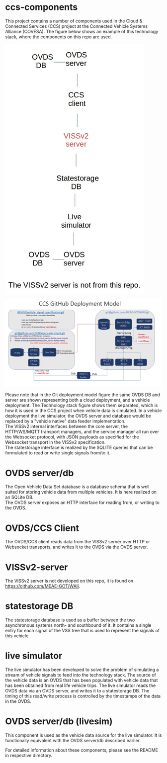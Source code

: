 # ccs-components
This project contains a number of components used in the Cloud & Connected Services (CCS) project at the Connected Vehicle Systems Alliance (COVESA).
The figure below shows an example of this technology stack, where the components on this repo are used.

![Technology stack, CCS project](docs/Tech-stack-ccs-project.jpg?raw=true)<br>

![Git Deployment Model, CCS project](docs/VSS_CCS_Setup.png?raw=true)<br>

Please note that in the Git deployment model figure the same OVDS DB and server are shown representing both a cloud deployment, and a vehicle deployment.
The Technology stack figure shows them separated, which is how it is used in the CCS project when vehicle data is simulated. In a vehicle deployment the live simulator, the OVDS server and database would be replaced by a "vehicle native" data feeder implementation.<br>
The VISSv2 internal interfaces between the core server, the HTTP/WS/MQTT transport managers, and the service manager all run over the Websocket protocol, with JSON payloads as specified for the Websocket transport in the VISSv2 specification.<br>
The statestorage interface is realized by the SQLITE queries that can be formulated to read or write single signals from/to it.

# OVDS server/db
The Open Vehicle Data Set database is a database schema that is well suited for storing vehicle data from multiple vehicles. 
It is here realized on an SQLite DB.<br>
The OVDS server exposes an HTTP interface for reading from, or writing to the OVDS.

# OVDS/CCS Client
The OVDS/CCS client reads data from the VISSv2 server over HTTP or Websocket transports, and writes it to the OVDS via the OVDS server.

# VISSv2-server
The VISSv2 server is not developed on this repo, it is found on https://github.com/MEAE-GOT/WAII.

# statestorage DB
The statestorage database is used as a buffer between the two asynchronous systems north- and southbound of it.
It contains a single entry for each signal of the VSS tree that is used to represent the signals of this vehicle. 

# live simulator
The live simulator has been developed to solve the problem of simulating a stream of vehicle signals to feed into the technology stack.
The source of the vehicle data is an OVDS that has been populated with vehicle data that has been obtained from real life vehicle trips.
The live simulator reads the OVDS data via an OVDS server, and writes it to a statestorage DB. 
The timing of this read/write process is controlled by the timestamps of the data in the OVDS.

# OVDS server/db (livesim)
This component is used as the vehicle data source for the live simulator. 
It is functionally equivalent with the OVDS server/db described earlier.<br>

For detailed information about these components, please see the README in respective directory.

